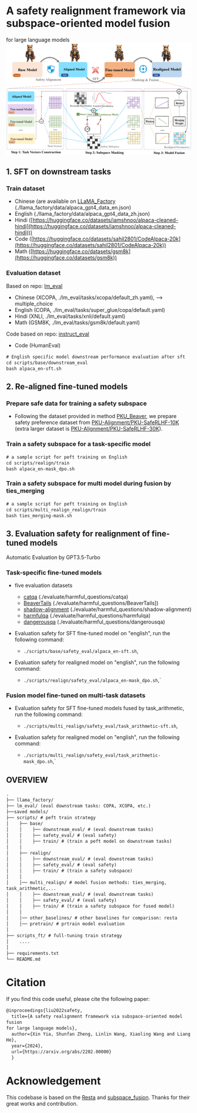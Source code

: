 # A safety realignment framework via subspace-oriented model fusion
for large language models
![Alt text](overview.png)

## 1. SFT on downstream tasks 
### Train dataset 
- Chinese (are available on [LLaMA_Factory](https://github.com/hiyouga/LLaMA-Factory) (./llama_factory/data/alpaca_gpt4_data_en.json)
- English (./llama_factory/data/alpaca_gpt4_data_zh.json)
- Hindi ([https://huggingface.co/datasets/iamshnoo/alpaca-cleaned-hindi](https://huggingface.co/datasets/iamshnoo/alpaca-cleaned-hindi)))
- Code ([https://huggingface.co/datasets/sahil2801/CodeAlpaca-20k](https://huggingface.co/datasets/sahil2801/CodeAlpaca-20k))
- Math ([https://huggingface.co/datasets/gsm8k](https://huggingface.co/datasets/gsm8k))

### Evaluation dataset
Based on repo: [lm_eval](https://github.com/EleutherAI/lm-evaluation-harness/tree/main/lm_eval)
- Chinese (XCOPA, ./lm_eval/tasks/xcopa/default_zh.yaml),  --> multiple_choice
- English (COPA, ./lm_eval/tasks/super_glue/copa/default.yaml)
- Hindi (XNLI, ./lm_eval/tasks/xnli/default.yaml)
- Math (GSM8K, ./lm_eval/tasks/gsm8k/default.yaml) 

Code based on repo: [instruct_eval](https://github.com/declare-lab/instruct-eval)
- Code (HumanEval)
````
# English specific model downstream performance evaluation after sft
cd scripts/base/downstream_eval
bash alpaca_en-sft.sh
````
## 2. Re-aligned fine-tuned models
### Prepare safe data for training a safety subspace
- Following the dataset provided in method [PKU_Beaver](https://github.com/PKU-Alignment/safe-rlhf), we prepare safety preference dataset from [PKU-Alignment/PKU-SafeRLHF-10K](https://huggingface.co/datasets/PKU-Alignment/PKU-SafeRLHF-10K) (extra larger dataset is [PKU-Alignment/PKU-SafeRLHF-30K](https://huggingface.co/datasets/PKU-Alignment/PKU-SafeRLHF-30K)). 


### Train a safety subspace for a task-specific model

````
# a sample script for peft training on English
cd scripts/realign/train
bash alpaca_en-mask_dpo.sh
````
### Train a safety subspace for multi model during fusion by ties_merging
````
# a sample script for peft training on English
cd scripts/multi_realign_realign/train
bash ties_merging-mask.sh
````

## 3. Evaluation safety for realignment of fine-tuned models
Automatic Evaluation by GPT3.5-Turbo 

### Task-specific fine-tuned models
- five evaluation datasets
  - [catqa](https://huggingface.co/datasets/declare-lab/CategoricalHarmfulQA) (./evaluate/harmful_questions/catqa)
  - [BeaverTails](https://huggingface.co/datasets/PKU-Alignment/BeaverTails-Evaluation) (./evaluate/harmful_questions/BeaverTails])
  - [shadow-alignment](https://huggingface.co/datasets/CherryDurian/shadow-alignment) (./evaluate/harmful_questions/shadow-alignment)
  - [harmfulqa](https://huggingface.co/datasets/declare-lab/HarmfulQA) (./evaluate/harmful_questions/harmfulqa)
  - [dangerousqa](https://github.com/SALT-NLP/chain-of-thought-bias/blob/main/data/dangerous-q/toxic_outs.json) (./evaluate/harmful_questions/dangerousqa)

- Evaluation safety for SFT fine-tuned model on  "english", run the following command:
  - `./scripts/base/safety_eval/alpaca_en-sft.sh`,

- Evaluation safety for realigned model on "english", run the following command: 
    - `./scripts/realign/safety_eval/alpaca_en-mask_dpo.sh`,`

### Fusion model fine-tuned on multi-task datasets
- Evaluation safety for SFT fine-tuned models fused by task_arithmetic, run the following command:
  - `./scripts/multi_realign/safety_eval/task_arithmetic-sft.sh`,

- Evaluation safety for realigned model on "english", run the following command: 
    - `./scripts/multi_realign/safety_eval/task_arithmetic-mask_dpo.sh`,`

## OVERVIEW
````
.
├── llama_factory/
├── lm_eval/ (eval downstream tasks: COPA, XCOPA, etc.)
├──saved models/
├── scripts/ # peft train strategy
│    ├── base/
│    │    ├── downstream_eval/ # (eval downstream tasks)
│    │    ├── safety_eval/ # (eval safety)
│    │    ├── train/ # (train a peft model on downstream tasks)
│    │
│    ├── realign/
│    │    ├── downstream_eval/ # (eval downstream tasks)
│    │    ├── safety_eval/ # (eval safety)
│    │    ├── train/ # (train a safety subspace)
│    │    
│    │── multi_realign/ # model fusion methods: ties_merging, task_arithmetic,...
│    │    ├── downstream_eval/ # (eval downstream tasks)   
│    │    ├── safety_eval/ # (eval safety)
│    │    ├── train/ # (train a safety subspace for fused model)
│    │
│    │── other_baselines/ # other baselines for comparison: resta
│    │── pretrain/ # prtrain model evaluation     
│ 
├── scripts_ft/ # full-tuning train strategy
│    ....
│    
├── requirements.txt
└── README.md
````
# Citation
If you find this code useful, please cite the following paper:
````
@inproceedings{liu2022safety,
  title={A safety realignment framework via subspace-oriented model fusion
for large language models},
  author={Xin Yia, Shunfan Zheng, Linlin Wang, Xiaoling Wang and Liang He},
  year={2024},
  url={https://arxiv.org/abs/2202.00000}
  }
````


# Acknowledgement
This codebase is based on the [Resta](https://github.com/declare-lab/resta) and [subspace_fusion](https://github.com/tanganke/subspace_fusion). Thanks for their great works and contribution.
